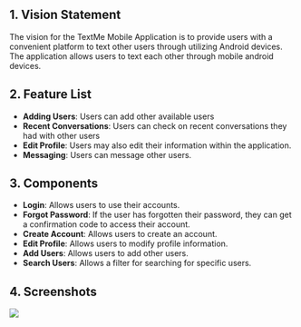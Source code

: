 ## 1. Vision Statement
The vision for the TextMe Mobile Application is to provide users with a
convenient platform to text other users through utilizing Android devices.
The application allows users to text each other through mobile
android devices. 

## 2. Feature List
* **Adding Users**: Users can add other available users
* **Recent Conversations**: Users can check on recent conversations they had with other users
* **Edit Profile**: Users may also edit their information within the application.
* **Messaging**: Users can message other users.

## 3. Components
* **Login**: Allows users to use their accounts.
* **Forgot Password**: If the user has forgotten their password, they can get a confirmation code to access their account.
* **Create Account**: Allows users to create an account.
* **Edit Profile**: Allows users to modify profile information.
* **Add Users**: Allows users to add other users.
* **Search Users**: Allows a filter for searching for specific users.
## 4. Screenshots
![](https://i.postimg.cc/HLjfKtMw/snaps-1.png)
